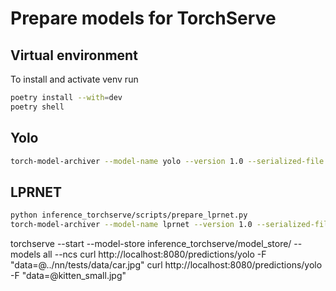 # Prepare models for TorchServe

## Virtual environment

To install and activate venv run
```bash
poetry install --with=dev
poetry shell
```

## Yolo

```bash
torch-model-archiver --model-name yolo --version 1.0 --serialized-file ../nn/nn/weights/yolo.pt --handler inference_torchserve/handlers/yolo.py --export-path inference_torchserve/model_store/
```

## LPRNET

```bash
python inference_torchserve/scripts/prepare_lprnet.py
torch-model-archiver --model-name lprnet --version 1.0 --serialized-file /tmp/lprnet.pt --handler inference_torchserve/handlers/lprnet.py --export-path inference_torchserve/model_store/
```

torchserve --start --model-store inference_torchserve/model_store/ --models all --ncs
curl http://localhost:8080/predictions/yolo -F "data=@../nn/tests/data/car.jpg"
curl http://localhost:8080/predictions/yolo -F "data=@kitten_small.jpg"
